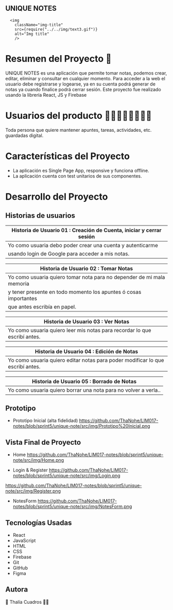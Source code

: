 
## UNIQUE NOTES
      <img
        className="img-title"
        src={require("../../img/text3.gif")}
        alt="Img title"
        />

# Resumen del Proyecto 🔎
UNIQUE NOTES es una aplicación que permite tomar notas, podemos crear, editar, eliminar y consultar en cualquier momento. 
Para acceder a la web el usuario debe registrarse y logearse, ya en su cuenta podrá generar de notas ya cuando finalice podrá cerrar sesión.
Este proyecto fue realizado usando la librería React, JS y Firebase

# Usuarios del producto 👩‍🏫👨‍💼👩‍🎓👨‍🎓
Toda persona que quiere mantener apuntes, tareas, actividades, etc. guardadas digital.

# Características del Proyecto
* La aplicación es Single Page App, responsive y funciona offline.
* La aplicación cuenta con test unitarios de sus componentes.

# Desarrollo del Proyecto
## Historias de usuarios
| **Historia de Usuario 01** : Creación de Cuenta, iniciar y cerrar sesión | 
| -------------------------------------------------------------------| 
|  Yo como usuaria  debo poder crear una cuenta y autenticarme       |
|  usando login de Google para acceder a mis notas.                  |
 
| **Historia de Usuario 02** : Tomar Notas                           | 
| -------------------------------------------------------------------| 
| Yo como usuaria  quiero tomar nota para no depender de mi mala memoria |
| y tener presente en todo momento los apuntes ó cosas importantes       |
| que antes escribía en papel.|

| **Historia de Usuario 03** : Ver Notas                             | 
| -------------------------------------------------------------------| 
|  Yo como usuaria quiero leer mis notas para recordar lo que escribí antes.|

| **Historia de Usuario 04** : Edición de Notas                             | 
| -------------------------------------------------------------------| 
|  Yo como usuaria quiero editar notas para poder modificar lo que escribí antes.|

| **Historia de Usuario 05** : Borrado de Notas                             | 
| -------------------------------------------------------------------| 
|  Yo como usuaria quiero borrar una nota para no volver a verla..|

## Prototipo
* Prototipo Inicial (alta fidelidad)
https://github.com/ThaNohe/LIM017-notes/blob/sprint5/unique-note/src/img/Prototipo%20Inicial.png

## Vista Final de Proyecto
* Home
https://github.com/ThaNohe/LIM017-notes/blob/sprint5/unique-note/src/img/Home.png

* Login & Register
https://github.com/ThaNohe/LIM017-notes/blob/sprint5/unique-note/src/img/Login.png

https://github.com/ThaNohe/LIM017-notes/blob/sprint5/unique-note/src/img/Register.png

* NotesForm
https://github.com/ThaNohe/LIM017-notes/blob/sprint5/unique-note/src/img/NotesForm.png

## Tecnologías Usadas
* React
* JavaScript
* HTML
* CSS
* Firebase
* Git
* GitHub
* Figma


## Autora
💛 Thalía Cuadros 👩‍💻
